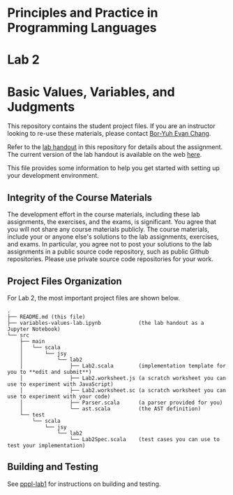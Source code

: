 # Principles and Practice in Programming Languages

# Lab 2

# Basic Values, Variables, and Judgments

This repository contains the student project files. If you are an instructor looking to re-use these materials, please contact [Bor-Yuh Evan Chang](https://plv.colorado.edu/bec).

Refer to the [lab handout](variables-values-lab.ipynb) in this repository for details about the assignment. The current version of the lab handout is available on the web [here](https://csci3155.cs.colorado.edu/pppl-course/book/variables-values-lab.html).

This file provides some information to help you get started with setting up your development environment.

## Integrity of the Course Materials

The development effort in the course materials, including these lab assignments, the exercises, and the exams, is significant. You agree that you will not share any course materials publicly. The course materials, include your or anyone else's solutions to the lab assignments, exercises, and exams. In particular, you agree not to post your solutions to the lab assignments in a public source code repository, such as public Github repositories. Please use private source code repositories for your work.

## Project Files Organization

For Lab 2, the most important project files are shown below.

```
.
├── README.md (this file)
├── variables-values-lab.ipynb            (the lab handout as a Jupyter Notebook)
└── src
    ├── main
    │   └── scala
    │       └── jsy
    │           └── lab2
    │               ├── Lab2.scala        (implementation template for you to **edit and submit**)
    │               ├── Lab2.worksheet.js (a scratch worksheet you can use to experiment with JavaScript)
    │               ├── Lab2.worksheet.sc (a scratch worksheet you can use to experiment with your code)
    │               ├── Parser.scala      (a parser provided for you)
    │               └── ast.scala         (the AST definition)
    └── test
        └── scala
            └── jsy
                └── lab2
                    └── Lab2Spec.scala    (test cases you can use to test your implementation)

```

## Building and Testing

See [pppl-lab1](https://github.com/csci3155/pppl-lab1) for instructions on building and testing.